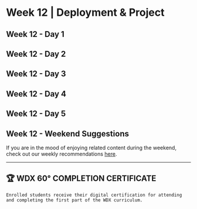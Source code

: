 # Week 12 | Deployment & Project

## Week 12 - Day 1

## Week 12 - Day 2

## Week 12 - Day 3

## Week 12 - Day 4

## Week 12 - Day 5

## Week 12 - Weekend Suggestions

If you are in the mood of enjoying related content during the weekend, check out our weekly recommendations [here](WEEKEND.md).

---

## 🏆 WDX 60° COMPLETION CERTIFICATE

    Enrolled students receive their digital certification for attending and completing the first part of the WDX curriculum.

